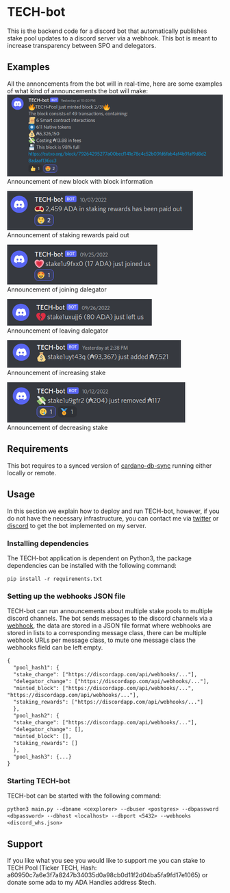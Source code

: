 # TECH-bot
This is the backend code for a discord bot that automatically publishes stake pool
updates to a discord server via a webhook. This bot is meant to increase transparency between SPO
and delegators.

## Examples
All the annoncements from the bot will in real-time, here are some examples of what kind of announcements the bot will make:\
![new_block.png](images%2Fnew_block.png)\
Announcement of new block with block information

![stake_payout.png](images%2Fstake_payout.png)\
Announcement of staking rewards paid out

![joining_delegator.png](images%2Fjoining_delegator.png)\
Announcement of joining dalegator

![leading_delegator.png](images%2Fleading_delegator.png)\
Announcement of leaving dalegator

![added_stake.png](images%2Fadded_stake.png)\
Announcement of increasing stake

![removed_stake.png](images%2Fremoved_stake.png)\
Announcement of decreasing stake

## Requirements
This bot requires to a synced version of [cardano-db-sync](https://github.com/input-output-hk/cardano-db-sync)
running either locally or remote.


## Usage
In this section we explain how to deploy and run TECH-bot, however, if you do not have the
necessary infrastructure, you can contact me via [twitter](https://twitter.com/CardanoTech)
or [discord](https://discord.com/invite/kYwMxc2pGz) to get the bot implemented on my server.

### Installing dependencies
The TECH-bot application is dependent on Python3, the package dependencies can be 
installed with the following command:

```commandline
pip install -r requirements.txt
```

### Setting up the webhooks JSON file
TECH-bot can run announcements about multiple stake pools to multiple discord channels. The
bot sends messages to the discord channels via a [webhook](https://hookdeck.com/webhooks/platforms/how-to-get-started-with-discord-webhooks#discord-webhook-example),
the data are stored in a JSON file format where webhooks are stored in lists to a corresponding message class, there can be 
multiple webhook URLs per message class, to mute one message class the webhooks field can be left empty.

```
{
  "pool_hash1": {
  "stake_change": ["https://discordapp.com/api/webhooks/..."],
  "delegator_change": ["https://discordapp.com/api/webhooks/..."],
  "minted_block": ["https://discordapp.com/api/webhooks/...", "https://discordapp.com/api/webhooks/..."],
  "staking_rewards": ["https://discordapp.com/api/webhooks/..."]
  },
  "pool_hash2": {
  "stake_change": ["https://discordapp.com/api/webhooks/..."],
  "delegator_change": [],
  "minted_block": [],
  "staking_rewards": []
  },
  "pool_hash3": {...}
}
```

### Starting TECH-bot
TECH-bot can be started with the following command:
```commandline
python3 main.py --dbname <cexplorer> --dbuser <postgres> --dbpassword <dbpassword> --dbhost <localhost> --dbport <5432> --webhooks <discord_whs.json>
```

## Support
If you like what you see you would like to support me you can stake to 
TECH Pool (Ticker TECH, Hash: a60950c7a6e3f7a8247b34035d0a98cb0d11f2d04ba5fa9fd17e1065) or 
donate some ada to my ADA Handles address $tech.
